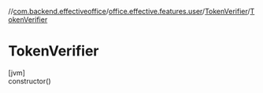 //[com.backend.effectiveoffice](IdeaProjects/labs-office-elevator/effectiveOfficeBackend/documentation/gfm/index.md)/[office.effective.features.user](IdeaProjects/labs-office-elevator/effectiveOfficeBackend/documentation/gfm/com.backend.effectiveoffice/office.effective.features.user/index.md)/[TokenVerifier](IdeaProjects/labs-office-elevator/effectiveOfficeBackend/documentation/gfm/com.backend.effectiveoffice/office.effective.features.user/-token-verifier/index.md)/[TokenVerifier](IdeaProjects/labs-office-elevator/effectiveOfficeBackend/documentation/gfm/com.backend.effectiveoffice/office.effective.features.user/-token-verifier/-token-verifier.md)

# TokenVerifier

[jvm]\
constructor()
